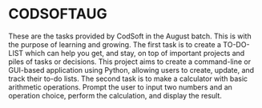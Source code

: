 # CODSOFTAUG
These are the tasks provided by CodSoft in the August batch. This is with the purpose of learning and growing. 
The first task is to create a TO-DO-LIST which can help you get, and stay, on top of important projects and piles of tasks or decisions.
This project aims to create a command-line or GUI-based application using Python, allowing users to create, update, and track their to-do lists.
The second task is to make a calculator with basic arithmetic operations. Prompt the user to input two numbers and an operation choice, perform the calculation, and display the result.
